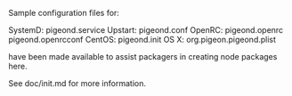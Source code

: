 Sample configuration files for:

SystemD: pigeond.service
Upstart: pigeond.conf
OpenRC:  pigeond.openrc
         pigeond.openrcconf
CentOS:  pigeond.init
OS X:    org.pigeon.pigeond.plist

have been made available to assist packagers in creating node packages here.

See doc/init.md for more information.
